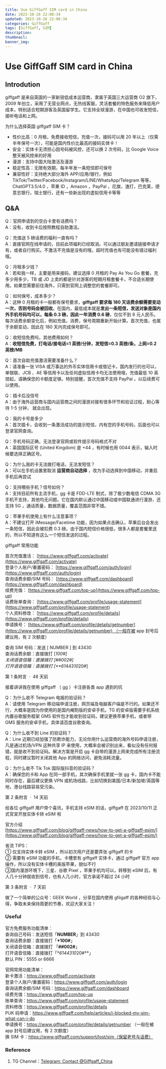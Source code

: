 ```yaml
---
title: Use GiffGaff SIM card in China
date: 2023-10-26 22:00:34
updated: 2023-10-26 22:00:34
categories: GiffGaff
tags: [GiffGaff, SIM]
description:
thumbnail:
banner_img:
---
```


# Use GiffGaff SIM card in China

## Introdution

giffgaff 是来自英国的一家新锐低成本运营商，隶属于英国三大运营商 O2 旗下，2009 年创立，采用了无营业网点，无热线客服，灵活套餐的特色服务来降低用户成本，特别适合短期游客及英国留学生。它支持全球漫游，在中国也可收发短信，接听电话和上网。

为什么选择英国 giffgaff SIM 卡？

- 性价比高：0 月租，免费接收短信，充值一次，接码可以用 20 年以上（仅需半年保号一次），可能是国内性价比最高的接码实体卡！
- 安全：实体卡无须担心因号码被风控，还可以换 2 次号码，比 Google Voice 整天被风控来的好用
- 漫游：支持中国大陆激活及漫游
- 稳定性高：无限有效期，每半年发一条短信即可保号
- 兼容性好：支持绝大部分海外 APP/应用/银行，例如 TikTok/Twitter/Facebook/Instagram/LINE/WhatsApp/Telegram 等等，ChatGPT3.5/4.0 ，苹果 ID ，Amazon ，PayPal ，花旗，渣打，巴克莱，德意志银行，瑞士银行，还有一些新出现的虚拟信用卡等等

## Q&A

Q：官网申请到的空白卡里有话费吗？  
A：没有，收到卡后按照教程自助激活。

Q：充值送 5 磅话费的福利一直有吗？  
A：直接官网在线申请的，目前此项福利已经取消。可以通过朋友邀请链接申请才有，或者自行购买。不激活不充值是没有的哦，超时充值也有可能没有错过福利哦。

Q：月租多少钱？  
A：若和我一样，主要是用来接码，建议选择 0 月租的 Pay As You Go 套餐，充多少用多少，TB 或 JD 上卖的都是针对游客的短期月租套餐卡，不合适长期使用。如果您需要前往海外，只需到官网上调整您的套餐即可。

Q：如何保号，成本多少？  
A：这种 0 月租的卡一般都有保号要求，**giffgaff 要求每 180 天话费余额需要变动一次，否则号码会被回收**。在国内，最低成本就是**发出一条短信，发送对象是国内外手机号码均可以，每条 0.3 磅，因此一年消费 0.6 磅**，仅仅不到 6 元人民币。每次话费余额变化后，例如充值，消费，保号周期重新开始计算。首次充值，也属于余额变动，因此在 180 天内完成保号即可。

Q：收短信免费吗，其他费用如何？  
A：**收短信免费，打电话/接电话=1 英镑/分钟，发短信=0.3 英镑/条，上网=0.2 英镑/MB**

Q：首次自助充值激活需要准备什么？  
A：请准备一张 VISA 或万事达的外币实体信用卡或借记卡，国内发行的也可以，单银联、JCB 、AE 等信用卡以及任何虚拟信用卡均无法使用哦，充值最低 10 英镑起，请确保您的卡额度足够。特别提醒，首次充值不支持 PayPal ，以后续费可以使用。

Q：插卡后没信号  
A：由于海外运营商与国内运营商之间的漫游对接有很多环节和验证过程，耐心等待 1-5 分钟， 就会出现。

Q：我的卡号是多少  
A：首次插卡，会收到一条激活成功的提示短信，内有您的手机号码，后面也可以登录官网查询。

Q：手机号码正确，无法登录官网或软件提示号码格式不对  
A：英国国际区号 (United Kingdom) 是 +44 ，有时候也用 0044 表示，输入时候要选择正确区号。

Q：为什么我的卡无法拨打电话，无法发短信？  
A：可以在手机设置里取消 **运营商自动选择** ，改为手动选择到中国移动，并重启手机后再尝试

Q：支持哪些手机？信号如何？  
A：支持目前所有主流手机，gg 卡是 FDD-LTE 制式，除了极少数电信 CDMA 3G 手机不支持，其他均无问题。它在国内默认通过中国移动或中国联通进行漫游，还支持 5G ，通话质量，数据质量，覆盖范围非常不错。

Q：苹果手机使用上有什么注意事项？  
A：不建议打开 iMessage/Facetime 功能，因为如果点击确认，苹果后台会发出一条短信，因此会被扣费 0.3 磅。由于国内短信价格很低，很多人都是套餐里送的，所以不知道有这么一个短信发送的过程。

giffgaff 常用功能

首次充值激活： [https://www.giffgaff.com/activate](https://www.giffgaff.com/activate)  
登录个人账户/重置密码： [https://www.giffgaff.com/auth/login](https://www.giffgaff.com/auth/login)  
查询话费余额/SIM 号码： [https://www.giffgaff.com/dashboard](https://www.giffgaff.com/dashboard)  
续费充值： [https://www.giffgaff.com/top-up](https://www.giffgaff.com/top-up)  
话费账单查询： [https://www.giffgaff.com/profile/usage-statement](https://www.giffgaff.com/profile/usage-statement)  
个人资料修改： [https://www.giffgaff.com/profile/details](https://www.giffgaff.com/profile/details)  
申请换号： [https://www.giffgaff.com/profile/details/getnumber](https://www.giffgaff.com/profile/details/getnumber) （一般在被 app 封号后建议用，有 2 次额度）

查询 SIM 号码：发送 [ NUMBER ] 到 43430  
查询话费余额：直接拨打 [*100#]  
关闭语音信箱：直接拨打 [##002#]  
打开语音信箱：直接拨打 [**61*443*10*20#]

第 1 条附言  ·  48 天前

接着讲讲我在使用 giffgaff （ gg ）卡注册各类 app 遇到的坑

Q：为什么收不 Telegram 电报的验证码？  
A：请使用 Telegram 移动端申请注册，网页端及电脑客户端是不行的。如果还不行，大概率是因为你使用的是国内阉割版的安卓手机，TG 的安卓版需要手机系统内置谷歌服务框架 GMS 软件包才能收到验证码，建议更换苹果手机，或者带 GMS 服务的安卓手机，具体请百度谷歌查询。

Q：为什么收不到 Line 的验证码？  
A：Line 近期已经加强了防欺诈能力，无论你用什么运营商的海外号码申请注册，凡是通过机场/VPN 这种共享 IP 来使用，大概率会被识别出来，看似没有任何报错，就是收不到验证码。解决方案是开启 gg 卡自带的漫游上网来完成所有注册流程，同时建议暂时关闭其他 App 的网络访问，避免消耗流量。

Q：为什么收不 Tik Tok 国际版抖音的验证码？  
A：确保您的卡和 App 在同一部手机，其次确保手机里就一张 gg 卡，国内卡不能同时存在，最后建议更换 VPN 或机场线路，比如切换到美国/日本/新加坡/英国等地，港台线路容易受污染。

第 2 条附言  ·  14 天前

给各位 giffgaff 用户带个喜讯，手机支持 eSIM 的话，giffgaff 在 2023/10/11 正式官宣开放实体卡转 eSIM 啦

官方介绍  
[https://www.giffgaff.com/blog/giffgaff-news/how-to-get-a-giffgaff-esim/](https://www.giffgaff.com/blog/giffgaff-news/how-to-get-a-giffgaff-esim/)

省流 TIPS：  
① 仅支持实体卡转 eSIM ，所以初次用户还是要弄张 giffgaff 的卡  
② 需要有 eSIM 功能的手机，卡槽里有 giffgaff 实体卡，通过 giffgaff 官方 app 操作，所以没有实体卡槽的美版苹果，貌似不行  
③国内漫游环境下，三星、谷歌 Pixel ，苹果手机均可以，转移到 eSIM 后，有人几十分钟就收到信号，也有人几小时，官方承诺不超过 24 小时

第 3 条附言  ·  7 天前

做了一个简单的公众号：GEEK World ，分享在国内使用 gfiigaff 的各种经验与心得，争取未来保持周更的节奏，欢迎大家关注！

### Useful

官方免费服务功能清单：  
查询自己号码：发送短信「**NUMBER**」到 43430  
查询话费余额：直接拨打「**\*100#**」  
关闭语音信箱：直接拨打 「**##002#**」  
打开语音信箱：直接拨打「\****61*443*10*20#**」  
默认 PIN：5555 or 6666

官网常用功能清单：  
新卡激活：<https://www.giffgaff.com/activate>  
登录个人账户/重置密码：<https://www.giffgaff.com/auth/login>  
查询话费余额/SIM 号码：<https://www.giffgaff.com/dashboard>  
续费充值：<https://www.giffgaff.com/top-up>  
账单查询：<https://www.giffgaff.com/profile/usage-statement>  
资料修改：<https://www.giffgaff.com/profile/details>  
PUK 码申请：<https://www.giffgaff.com/help/articles/i-blocked-my-sim-what-can-i-do>  
申请换号：<https://www.giffgaff.com/profile/details/getnumber> （一般在被 app 封号后建议用，有 2 次额度）  
换 SIM 卡：<https://www.giffgaff.com/support/lost/sim（保留老号与话费）>

### Reference

1. TG Channel：[Telegram: Contact @Giffgaff_China](https://t.me/Giffgaff_China)
